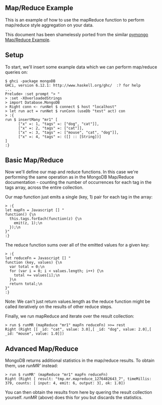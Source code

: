 Map/Reduce Example
------------------

This is an example of how to use the mapReduce function to perform
map/reduce style aggregation on your data.

This document has been shamelessly ported from the similar
[pymongo Map/Reduce Example](http://api.mongodb.org/python/1.4%2B/examples/map_reduce.html).

Setup
-----

To start, we'll insert some example data which we can perform
map/reduce queries on:

    $ ghci -package mongoDB
    GHCi, version 6.12.1: http://www.haskell.org/ghc/  :? for help
    ...
    Prelude> :set prompt "> "
    > :set -XOverloadedStrings
    > import Database.MongoDB
    > Right conn <- runNet $ connect $ host "localhost"
    > let run act = runNet $ runConn (useDb "test" act) con
    > :{
    run $ insertMany "mr1" [
          ["x" =: 1, "tags" =: ["dog", "cat"]],
          ["x" =: 2, "tags" =: ["cat"]],
          ["x" =: 3, "tags" =: ["mouse", "cat", "dog"]],
          ["x" =: 4, "tags" =: ([] :: [String])]
    ]
    :}

Basic Map/Reduce
----------------

Now we'll define our map and reduce functions. In this case we're
performing the same operation as in the MongoDB Map/Reduce
documentation - counting the number of occurrences for each tag in the
tags array, across the entire collection.

Our map function just emits a single (key, 1) pair for each tag in the
array:

    > :{
    let mapFn = Javascript [] "
    function() {\n
      this.tags.forEach(function(z) {\n
        emit(z, 1);\n
      });\n
    }"
    :}

The reduce function sums over all of the emitted values for a given
key:

    > :{
    let reduceFn = Javascript [] "
    function (key, values) {\n
      var total = 0;\n
      for (var i = 0; i < values.length; i++) {\n
        total += values[i];\n
      }\n
      return total;\n
    }"
    :}

Note: We can't just return values.length as the reduce function might
be called iteratively on the results of other reduce steps.

Finally, we run mapReduce and iterate over the result collection:

    > run $ runMR (mapReduce "mr1" mapFn reduceFn) >>= rest
    Right (Right [[ _id: "cat", value: 3.0],[ _id: "dog", value: 2.0],[ _id: "mouse", value: 1.0]])

Advanced Map/Reduce
-------------------

MongoDB returns additional statistics in the map/reduce results. To
obtain them, use *runMR'* instead:

    > run $ runMR' (mapReduce "mr1" mapFn reduceFn)
    Right (Right [ result: "tmp.mr.mapreduce_1276482643_7", timeMillis: 379, counts: [ input: 4, emit: 6, output: 3], ok: 1.0])

You can then obtain the results from here by quering the result collection yourself. *runMR* (above) does this for you but discards the statistics.

